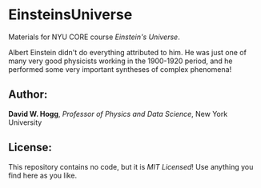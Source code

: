 # EinsteinsUniverse
Materials for NYU CORE course *Einstein's Universe*.

Albert Einstein didn't do everything attributed to him. He was just one of many very good physicists working in the 1900-1920 period, and he performed some very important syntheses of complex phenomena!

## Author:
**David W. Hogg**, *Professor of Physics and Data Science*, New York University

## License:
This repository contains no code, but it is *MIT Licensed*! Use anything you find here as you like.
